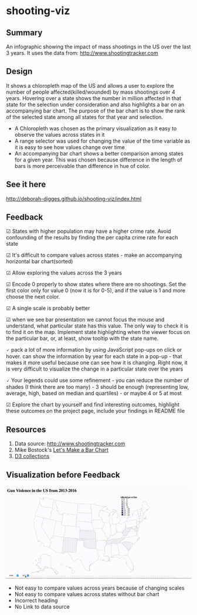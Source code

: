 # shooting-viz

## Summary
An infographic showing the impact of mass shootings in the US over the last 3 years. It uses the data from: http://www.shootingtracker.com

## Design

It shows a chloropleth map of the US and allows a user to explore the number of people affected(killed/wounded) by mass shootings over 4 years. Hovering over a state shows the number in million affected in that state for the selection under consideration and also highlights a bar on an accompanying bar chart. The purpose of the bar chart is to show the rank of the selected state among all states for that year and selection.

- A Chloropleth was chosen as the primary visualization as it easy to observe the values across states in it
- A range selector was used for changing the value of the time variable as it is easy to see how values change over time
- An accompanying bar chart shows a better comparison among states for a given year. This was chosen because difference in the length of bars is more perceivable than difference in hue of color.

## See it here
http://deborah-digges.github.io/shooting-viz/index.html


## Feedback

&#9745; States with higher population may have a higher crime rate. Avoid confounding of the results by finding the per capita crime rate for each state

&#9745; It's difficult to compare values across states - make an accompanying horizontal bar chart(sorted)

&#9745; Allow exploring the values across the 3 years

&#9745; Encode 0 properly to show states where there are no shootings. Set the first color only for value 0 (now it is for 0-5), and if the value is 1 and more choose the next color.

&#9745; A single scale is probably better

&#9745; when we see bar presentation we cannot focus the mouse and understand, what particular state has this value. The only way to check it is to find it on the map. Implement state highlighting when the viewer focus on the particular bar, or, at least, show tooltip with the state name.

&#128504; pack a lot of more information by using JavaScript pop-ups on click or hover.  can show the information by year for each state in a pop-up - that makes it more useful because one can see how it is changing.  Right now, it is very difficult to visualize the change in a particular state over the years

&#128504; Your legends could use some refinement - you can reduce the number of shades (I think there are too many) - 3 should be enough (representing low, average, high, based on median and quartiles) - or maybe 4 or 5 at most

&#9745; Explore the chart by yourself and find interesting outcomes, highlight these outcomes on the project page, include your findings in README file

## Resources
1. Data source: http://www.shootingtracker.com
2. Mike Bostock's [Let's Make a Bar Chart](https://bost.ocks.org/mike/bar/)
3. [D3 collections](https://github.com/d3/d3-collection)

## Visualization before Feedback

![Visualization before Feedback](old.gif)

- Not easy to compare values across years because of changing scales
- Not easy to compare values across states without bar chart
- Incorrect heading
- No Link to data source




